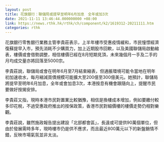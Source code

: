 ```yaml
---
layout: post
title: 花旗銀行：聯儲局或提早至明年6月加息　全年或加3次
date: 2021-11-11 13:46:44.000000000 +08:00
link: https://news.rthk.hk/rthk/ch/component/k2/1619312-20211111.htm
categories: rthk
---
```


花旗銀行零售銀行業務主管李貴莊表示，上半年樓市受惠疫情緩和，市民憧憬經濟復蘇提早入市，預先消耗不少購買力，加上近期股市回軟，以及美國聯儲局啟動縮表，樓價或會借勢調整，相信樓價已經在8月短期見頂，未來幾個月一手及二手的月均成交量亦將回落至5000宗。

李貴莊說，聯儲局或會在明年6月至7月結束縮表，但通脹環境可能令當地在明年初加速收水，每月縮減買債規模可能擴大至200億至300億美元。她預計，聯儲局將提早至明年6月加息，全年或會加息3次，本港按息有機會跟隨向上，提醒市民要做好按揭安排。

李貴莊又指，現時本港市民對置業比較猶豫，相信是換樓成本增加，例如要繳付較多印花稅，不過受惠政府推出的按保政策，香港市民對細價樓的樓價走勢仍相對樂觀。

李貴莊說，雖然施政報告提出建設「北部都會區」，長遠或可提供90萬個單位，但由於發展需時多年，現時樓市仍是供不應求，而且最近800萬元以下的新盤銷情不錯，反映市場氣氛並非太淡。
